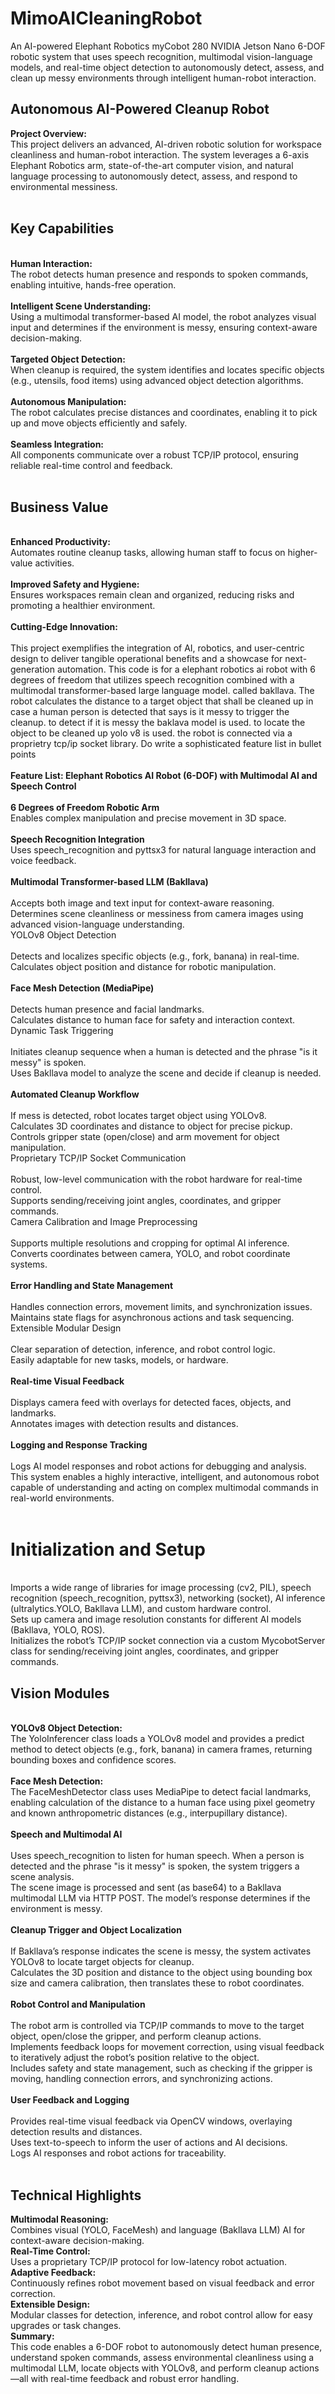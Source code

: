 <h1>MimoAICleaningRobot</h1>
An AI-powered Elephant Robotics myCobot 280 NVIDIA Jetson Nano 6-DOF robotic system that uses speech recognition, multimodal vision-language models, and real-time object detection to autonomously detect, assess, and clean up messy environments through intelligent human-robot interaction.
<br>
<h2>Autonomous AI-Powered Cleanup Robot</h2>
<strong>Project Overview:</strong><br>
This project delivers an advanced, AI-driven robotic solution for workspace cleanliness and human-robot interaction. The system leverages a 6-axis Elephant Robotics arm, state-of-the-art computer vision, and natural language processing to autonomously detect, assess, and respond to environmental messiness.<br>
<br>
<h2>Key Capabilities</h2><br>
<strong>Human Interaction:</strong><br>
The robot detects human presence and responds to spoken commands, enabling intuitive, hands-free operation.<br>
<br>
<strong>Intelligent Scene Understanding:</strong><br>
Using a multimodal transformer-based AI model, the robot analyzes visual input and determines if the environment is messy, ensuring context-aware decision-making.<br>
<br>
<strong>Targeted Object Detection:</strong><br>
When cleanup is required, the system identifies and locates specific objects (e.g., utensils, food items) using advanced object detection algorithms.<br>
<br>
<strong>Autonomous Manipulation:</strong><br>
The robot calculates precise distances and coordinates, enabling it to pick up and move objects efficiently and safely.<br>
<br>
<strong>Seamless Integration:</strong><br>
All components communicate over a robust TCP/IP protocol, ensuring reliable real-time control and feedback.<br>
<br>
<h2>Business Value</h2></strong><br>
<strong>Enhanced Productivity:</strong><br>
Automates routine cleanup tasks, allowing human staff to focus on higher-value activities.<br>
<br>
<strong>Improved Safety and Hygiene:</strong><br>
Ensures workspaces remain clean and organized, reducing risks and promoting a healthier environment.<br>
<br>
<strong>Cutting-Edge Innovation:</strong><br>
<br>
This project exemplifies the integration of AI, robotics, and user-centric design to deliver tangible operational benefits and a showcase for next-generation automation.
This code is for a elephant robotics ai robot with 6 degrees of freedom that utilizes speech recognition combined with a multimodal transformer-based large language model. called bakllava. The robot calculates the distance to a target object that shall be cleaned up in case a human person is detected that says is it messy to trigger the cleanup. to detect if it is messy the baklava model is used. to locate the object to be cleaned up yolo v8 is used. the robot is connected via a proprietry tcp/ip socket library. Do write a sophisticated feature list in bullet points<br>
<br>
<strong>Feature List: Elephant Robotics AI Robot (6-DOF) with Multimodal AI and Speech Control</strong><br>
<br>
<strong>6 Degrees of Freedom Robotic Arm</strong><br>
Enables complex manipulation and precise movement in 3D space.<br>
<br>
<strong>Speech Recognition Integration</strong><br>
Uses speech_recognition and pyttsx3 for natural language interaction and voice feedback.<br>
<br>
<strong>Multimodal Transformer-based LLM (Bakllava)</strong><br>
<br>
Accepts both image and text input for context-aware reasoning.<br>
Determines scene cleanliness or messiness from camera images using advanced vision-language understanding.<br>
YOLOv8 Object Detection<br>
<br>
Detects and localizes specific objects (e.g., fork, banana) in real-time.<br>
Calculates object position and distance for robotic manipulation.<br>
<br>
<strong>Face Mesh Detection (MediaPipe)</strong><br>
<br>
Detects human presence and facial landmarks.<br>
Calculates distance to human face for safety and interaction context.<br>
Dynamic Task Triggering<br>
<br>
Initiates cleanup sequence when a human is detected and the phrase &quot;is it messy&quot; is spoken.<br>
Uses Bakllava model to analyze the scene and decide if cleanup is needed.<br>
<br>
<strong>Automated Cleanup Workflow</strong><br>
<br>
If mess is detected, robot locates target object using YOLOv8.<br>
Calculates 3D coordinates and distance to object for precise pickup.<br>
Controls gripper state (open/close) and arm movement for object manipulation.<br>
Proprietary TCP/IP Socket Communication<br>
<br>
Robust, low-level communication with the robot hardware for real-time control.<br>
Supports sending/receiving joint angles, coordinates, and gripper commands.<br>
Camera Calibration and Image Preprocessing<br>
<br>
Supports multiple resolutions and cropping for optimal AI inference.<br>
Converts coordinates between camera, YOLO, and robot coordinate systems.<br>
<br>
<strong>Error Handling and State Management</strong><br>
<br>
Handles connection errors, movement limits, and synchronization issues.<br>
Maintains state flags for asynchronous actions and task sequencing.<br>
Extensible Modular Design<br>
<br>
Clear separation of detection, inference, and robot control logic.<br>
Easily adaptable for new tasks, models, or hardware.<br>
<br>
<strong>Real-time Visual Feedback</strong><br>
<br>
Displays camera feed with overlays for detected faces, objects, and landmarks.<br>
Annotates images with detection results and distances.<br>
<br>
<strong>Logging and Response Tracking</strong><br>
<br>
Logs AI model responses and robot actions for debugging and analysis.<br>
This system enables a highly interactive, intelligent, and autonomous robot capable of understanding and acting on complex multimodal commands in real-world environments.<br>
<br>
<h1>Initialization and Setup</h1><br>
Imports a wide range of libraries for image processing (cv2, PIL), speech recognition (speech_recognition, pyttsx3), networking (socket), AI inference (ultralytics.YOLO, Bakllava LLM), and custom hardware control.<br>
Sets up camera and image resolution constants for different AI models (Bakllava, YOLO, ROS).<br>
Initializes the robot&rsquo;s TCP/IP socket connection via a custom MycobotServer class for sending/receiving joint angles, coordinates, and gripper commands.<br>
<h2>Vision Modules</h2><br>
<strong>YOLOv8 Object Detection:</strong><br>
The YoloInferencer class loads a YOLOv8 model and provides a predict method to detect objects (e.g., fork, banana) in camera frames, returning bounding boxes and confidence scores.<br>
<br>
<strong>Face Mesh Detection:</strong><br>
The FaceMeshDetector class uses MediaPipe to detect facial landmarks, enabling calculation of the distance to a human face using pixel geometry and known anthropometric distances (e.g., interpupillary distance).<br>
<br>
<strong>Speech and Multimodal AI</strong><br>
<br>
Uses speech_recognition to listen for human speech. When a person is detected and the phrase &quot;is it messy&quot; is spoken, the system triggers a scene analysis.<br>
The scene image is processed and sent (as base64) to a Bakllava multimodal LLM via HTTP POST. The model&rsquo;s response determines if the environment is messy.<br>
<br>
<strong>Cleanup Trigger and Object Localization</strong><br>
<br>
If Bakllava&rsquo;s response indicates the scene is messy, the system activates YOLOv8 to locate target objects for cleanup.<br>
Calculates the 3D position and distance to the object using bounding box size and camera calibration, then translates these to robot coordinates.<br>
<br>
<strong>Robot Control and Manipulation</strong><br>
<br>
The robot arm is controlled via TCP/IP commands to move to the target object, open/close the gripper, and perform cleanup actions.<br>
Implements feedback loops for movement correction, using visual feedback to iteratively adjust the robot&rsquo;s position relative to the object.<br>
Includes safety and state management, such as checking if the gripper is moving, handling connection errors, and synchronizing actions.<br>
<br>
<strong>User Feedback and Logging</strong><br>
<br>
Provides real-time visual feedback via OpenCV windows, overlaying detection results and distances.<br>
Uses text-to-speech to inform the user of actions and AI decisions.<br>
Logs AI responses and robot actions for traceability.<br>
<br>
<h2>Technical Highlights</h2>
<strong>Multimodal Reasoning:</strong><br>
Combines visual (YOLO, FaceMesh) and language (Bakllava LLM) AI for context-aware decision-making.<br>
<strong>Real-Time Control:</strong><br>
Uses a proprietary TCP/IP protocol for low-latency robot actuation.<br>
<strong>Adaptive Feedback:</strong><br>
Continuously refines robot movement based on visual feedback and error correction.<br>
<strong>Extensible Design:</strong><br>
Modular classes for detection, inference, and robot control allow for easy upgrades or task changes.<br>
<strong>Summary:</strong><br>
This code enables a 6-DOF robot to autonomously detect human presence, understand spoken commands, assess environmental cleanliness using a multimodal LLM, locate objects with YOLOv8, and perform cleanup actions&mdash;all with real-time feedback and robust error handling.<br>
<br>
